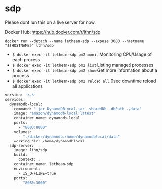 # sdp

Please dont run this on a live server for now.

Docker Hub: https://hub.docker.com/r/lthn/sdp

`docker run --detach --name lethean-sdp --expose 3000 --hostname "${HOSTNAME}" lthn/sdp `

- `$ docker exec -it lethean-sdp pm2 monit` 	    Monitoring CPU/Usage of each process
- `$ docker exec -it lethean-sdp pm2 list`	        Listing managed processes
- `$ docker exec -it lethean-sdp pm2 show`	        Get more information about a process
- `$ docker exec -it lethean-sdp pm2 reload all`	0sec downtime reload all applications

```dockerfile
version: '3.8'
services:
  dynamodb-local:
    command: "-jar DynamoDBLocal.jar -sharedDb -dbPath ./data"
    image: "amazon/dynamodb-local:latest"
    container_name: dynamodb-local
    ports:
      - "8000:8000"
    volumes:
      - "./docker/dynamodb:/home/dynamodblocal/data"
    working_dir: /home/dynamodblocal
  sdp-server:
    image: lthn/sdp
    build:
      context: .
    container_name: lethean-sdp
    environment:
      - IS_OFFLINE=true
    ports:
      - "8080:3000"


```
